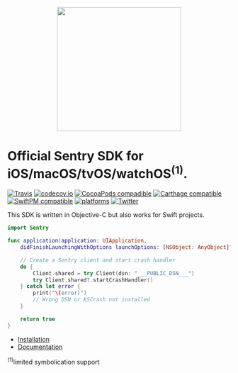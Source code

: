 <p align="center">
    <a href="https://sentry.io" target="_blank" align="center">
        <img src="https://sentry-brand.storage.googleapis.com/sentry-logo-black.png" width="280">
    </a>
<br/>
    <h1>Official Sentry SDK for iOS/macOS/tvOS/watchOS<sup>(1)</sup>.</h1>
</p>

[![Travis](https://img.shields.io/travis/getsentry/sentry-cocoa.svg?maxAge=2592000)](https://travis-ci.com/getsentry/sentry-cocoa)
[![codecov.io](https://codecov.io/gh/getsentry/sentry-cocoa/branch/master/graph/badge.svg)](https://codecov.io/gh/getsentry/sentry-cocoa)
[![CocoaPods compadible](https://img.shields.io/cocoapods/v/Sentry.svg)](https://cocoapods.org/pods/Sentry)
[![Carthage compatible](https://img.shields.io/badge/Carthage-compatible-4BC51D.svg?style=flat)](https://github.com/Carthage/Carthage)
[![SwiftPM compatible](https://img.shields.io/badge/spm-compatible-brightgreen.svg?style=flat)](https://swift.org/package-manager)
[![platforms](https://img.shields.io/cocoapods/p/Sentry.svg?style=flat)](http://cocoadocs.org/docsets/Sentry)
[![Twitter](https://img.shields.io/badge/twitter-@getsentry-blue.svg?style=flat)](http://twitter.com/getsentry)



This SDK is written in Objective-C but also works for Swift projects.

```swift
import Sentry

func application(application: UIApplication,
    didFinishLaunchingWithOptions launchOptions: [NSObject: AnyObject]?) -> Bool {

    // Create a Sentry client and start crash handler
    do {
        Client.shared = try Client(dsn: "___PUBLIC_DSN___")
        try Client.shared?.startCrashHandler()
    } catch let error {
        print("\(error)")
        // Wrong DSN or KSCrash not installed
    }

    return true
}
```

- [Installation](https://docs.sentry.io/clients/cocoa/#installation)
- [Documentation](https://docs.sentry.io/clients/cocoa/)

<sup>(1)</sup>limited symbolication support
